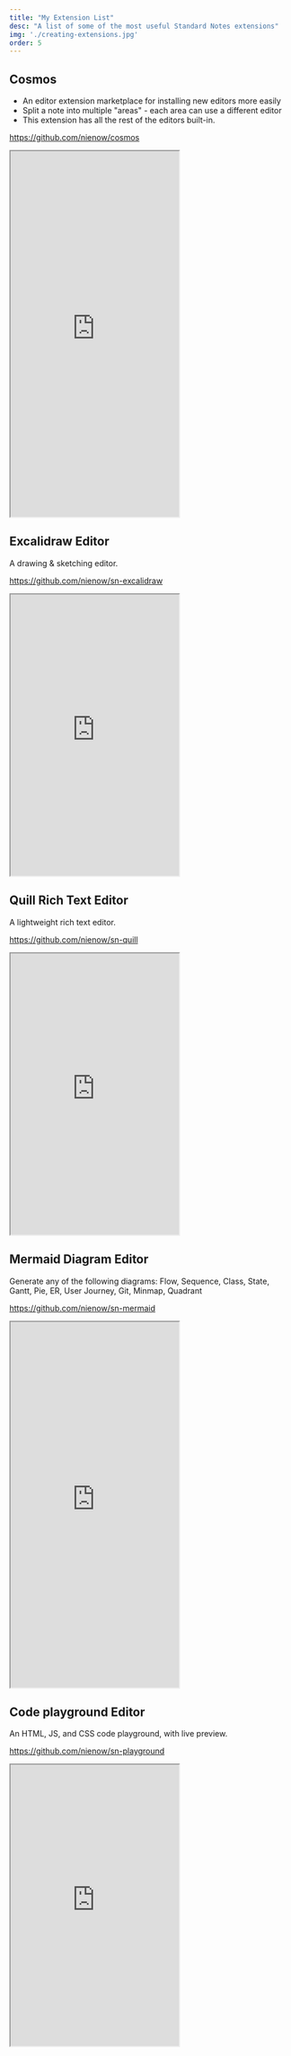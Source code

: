 ```yaml
---
title: "My Extension List"
desc: "A list of some of the most useful Standard Notes extensions"
img: './creating-extensions.jpg'
order: 5
---
```


## Cosmos

* An editor extension marketplace for installing new editors more easily
* Split a note into multiple "areas" - each area can use a different editor 
* This extension has all the rest of the editors built-in. 

https://github.com/nienow/cosmos

<iframe src="https://nienow.github.io/cosmos/demo.html" height="650"></iframe>

## Excalidraw Editor

A drawing & sketching editor.

https://github.com/nienow/sn-excalidraw

<iframe src="https://nienow.github.io/sn-excalidraw/demo.html" height="500"></iframe>

## Quill Rich Text Editor

A lightweight rich text editor.

https://github.com/nienow/sn-quill

<iframe src="https://nienow.github.io/sn-quill/demo.html" height="500"></iframe>

## Mermaid Diagram Editor

Generate any of the following diagrams: Flow, Sequence, Class, State, Gantt, Pie, ER, User Journey, Git, Minmap, Quadrant

https://github.com/nienow/sn-mermaid

<iframe src="https://nienow.github.io/sn-mermaid/demo.html" height="650"></iframe>

## Code playground Editor

An HTML, JS, and CSS code playground, with live preview.

https://github.com/nienow/sn-playground

<iframe src="https://nienow.github.io/sn-playground/demo.html" height="500"></iframe>





